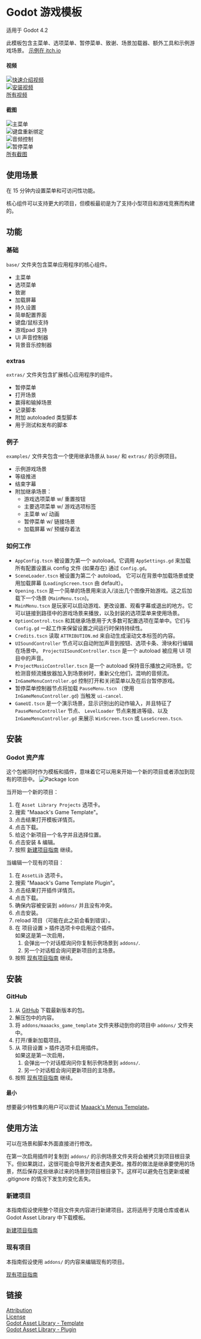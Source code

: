 # Godot 游戏模板

适用于 Godot 4.2

此模板包含主菜单、选项菜单、暂停菜单、致谢、场景加载器、额外工具和示例游戏场景。
[示例在 itch.io](https://maaack.itch.io/godot-game-template)

#### 视频

[![快速介绍视频](https://img.youtube.com/vi/U9CB3vKINVw/hqdefault.jpg)](https://youtu.be/U9CB3vKINVw)  
[![安装视频](https://img.youtube.com/vi/-QWJnZ8bVdk/hqdefault.jpg)](https://youtu.be/-QWJnZ8bVdk)  
[所有视频](/addons/maaacks_game_template/docs/Videos.md)

#### 截图

![主菜单](/addons/maaacks_game_template/media/Screenshot-3-1.png)  
![键盘重新绑定](/addons/maaacks_game_template/media/Screenshot-3-2.png)  
![音频控制](/addons/maaacks_game_template/media/Screenshot-3-4.png)  
![暂停菜单](/addons/maaacks_game_template/media/Screenshot-3-6.png)  
[所有截图](/addons/maaacks_game_template/docs/Screenshots.md)

## 使用场景

在 15 分钟内设置菜单和可访问性功能。

核心组件可以支持更大的项目，但模板最初是为了支持小型项目和游戏竞赛而构建的。

## 功能

### 基础

`base/` 文件夹包含菜单应用程序的核心组件。

-   主菜单    
-   选项菜单
-   致谢
-   加载屏幕
-   持久设置
-   简单配置界面
-   键盘/鼠标支持
-   游戏pad 支持
-   UI 声音控制器
-   背景音乐控制器

### extras

`extras/` 文件夹包含扩展核心应用程序的组件。

-   暂停菜单
-   打开场景
-   赢得和输掉场景
-   记录脚本
-   附加 autoloaded 类型脚本
-   用于测试和发布的脚本

### 例子 

`examples/` 文件夹包含一个使用继承场景从 `base/` 和 `extras/` 的示例项目。

-   示例游戏场景
-   等级推进
-   结束字幕
-   附加继承场景：
    -   游戏选项菜单 w/ 重置按钮
    -   主要选项菜单 w/ 游戏选项标签 
    -   主菜单 w/ 动画
    -   暂停菜单 w/ 链接场景
    -   加载屏幕 w/ 预缓存着法

### 如何工作 

- `AppConfig.tscn` 被设置为第一个 autoload。它调用 `AppSettings.gd` 来加载所有配置设置从 config 文件 (如果存在) 通过 `Config.gd`。
- `SceneLoader.tscn` 被设置为第二个 autoload。 它可以在背景中加载场景或使用加载屏幕 (`LoadingScreen.tscn` 由 default）。   
- `Opening.tscn` 是一个简单的场景用来淡入/淡出几个图像开始游戏。这之后加载下一个场景 (`MainMenu.tscn`)。
- `MainMenu.tscn` 是玩家可以启动游戏、更改设置、观看字幕或退出的地方。它可以链接到路径中的游戏场景来播放，以及封装的选项菜单来使用场景。
- `OptionControl.tscn` 和其继承场景用于大多数可配置选项在菜单中。它们与 `Config.gd` 一起工作来保留设置之间运行时保持持续性。
- `Credits.tscn` 读取 `ATTRIBUTION.md` 来自动生成滚动文本标签的内容。  
- `UISoundController` 节点可以自动附加声音到按钮、选项卡条、滑块和行编辑在场景中。 `ProjectUISoundController.tscn` 是一个 autoload 被应用 UI 项目中的声音。
- `ProjectMusicController.tscn` 是一个 autoload 保持音乐播放之间场景。它检测音频流播放器加入到场景树时，重新父化他们，混响的音频流。  
- `InGameMenuController.gd` 控制打开和关闭菜单以及在后台暂停游戏。
- 暂停菜单控制器节点将加载 `PauseMenu.tscn` （使用 `InGameMenuController.gd`) 当触发 `ui-cancel`.
- `GameUI.tscn` 是一个演示场景，显示识别出的动作输入，并且特征了 `PauseMenuController` 节点、 `LevelLoader` 节点来推进等级、以及 `InGameMenuController.gd` 来展示 `WinScreen.tscn` 或 `LoseScreen.tscn`.

## 安装

### Godot 资产库
这个包被同时作为模板和插件，意味着它可以用来开始一个新的项目或者添加到现有的项目中。
![Package Icon](/addons/maaacks_game_template/media/Game-Icon-black-transparent-256x256.png)  

当开始一个新的项目：
1.  在 `Asset Library Projects` 选项卡。
2.  搜索 "Maaack's Game Template"。
3.  点击结果打开模板详情页。
4.  点击下载。
5.  给这个新项目一个名字并且选择位置。
6.  点击安装 & 编辑。
7.  按照 [新建项目指南](/addons/maaacks_game_template/docs/NewProject.md) 继续。

当编辑一个现有的项目：

1.  在 `AssetLib` 选项卡。
2.  搜索 "Maaack's Game Template Plugin"。
3.  点击结果打开插件详情页。
4.  点击下载。
5.  确保内容被安装到 `addons/` 并且没有冲突。
6.  点击安装。
7.  reload 项目（可能在此之前会看到错误）。
8.  在 项目设置 > 插件选项卡中启用这个插件。  
    如果这是第一次启用，
    1.  会弹出一个对话框询问你复制示例场景到 `addons/`.
    2.  另一个对话框会询问更新项目的主场景。
9.  按照 [现有项目指南](/addons/maaacks_game_template/docs/ExistingProject.md) 继续。

## 安装

### GitHub

1.  从 [GitHub](https://github.com/Maaack/Godot-Game-Template/releases/latest) 下载最新版本的包。  
2.  解压包中的内容。
3.  将 `addons/maaacks_game_template` 文件夹移动到你的项目中 `addons/` 文件夹中。  
4.  打开/重新加载项目。  
5.  从 项目设置 > 插件选项卡启用插件。  
    如果这是第一次启用，
    1.  会弹出一个对话框询问你复制示例场景到 `addons/`.
    2.  另一个对话框会询问更新项目的主场景。
6.  按照 [现有项目指南](/addons/maaacks_game_template/docs/ExistingProject.md) 继续。

#### 最小

想要最少特性集的用户可以尝试 [Maaack's Menus Template](https://github.com/Maaack/Godot-Menus-Template)。  

## 使用方法

可以在场景和脚本外面直接进行修改。 

在第一次启用插件时复制到 `addons/` 的示例场景文件夹将会被拷贝到项目根目录下。但如果跳过，这很可能会导致开发者遗失更改。推荐的做法是继承要使用的场景，然后保存这些继承过来的场景到项目根目录下。这样可以避免在包更新或被 .gitignore 的情况下发生的变化丢失。

### 新建项目

本指南假设使用整个项目文件夹内容进行新建项目。这将适用于克隆仓库或者从 Godot Asset Library 中下载模板。

[新建项目指南](/addons/maaacks_game_template/docs/NewProject.md)

### 现有项目

本指南假设使用 `addons/` 的内容来编辑现有的项目。  

[现有项目指南](/addons/maaacks_game_template/docs/ExistingProject.md)  

## 链接

[Attribution](/addons/maaacks_game_template/ATTRIBUTION.md)  
[License](/addons/maaacks_game_template/LICENSE.txt)  
[Godot Asset Library - Template](https://godotengine.org/asset-library/asset/2703)  
[Godot Asset Library - Plugin](https://godotengine.org/asset-library/asset/2709)  
